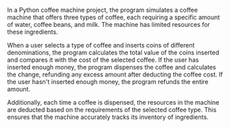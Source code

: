 In a Python coffee machine project, the program simulates a coffee machine that offers three types of coffee, each requiring a specific amount of water, coffee beans, and milk. The machine has limited resources for these ingredients. 

When a user selects a type of coffee and inserts coins of different denominations, the program calculates the total value of the coins inserted and compares it with the cost of the selected coffee. If the user has inserted enough money, the program dispenses the coffee and calculates the change, refunding any excess amount after deducting the coffee cost. If the user hasn't inserted enough money, the program refunds the entire amount. 

Additionally, each time a coffee is dispensed, the resources in the machine are deducted based on the requirements of the selected coffee type. This ensures that the machine accurately tracks its inventory of ingredients.
